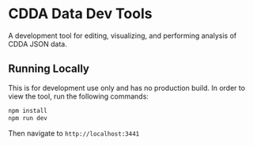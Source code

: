 # CDDA Data Dev Tools

A development tool for editing, visualizing, and performing analysis of CDDA JSON data.

## Running Locally

This is for development use only and has no production build. In order to view the tool,
run the following commands:

```bash
npm install
npm run dev
```

Then navigate to `http://localhost:3441`
